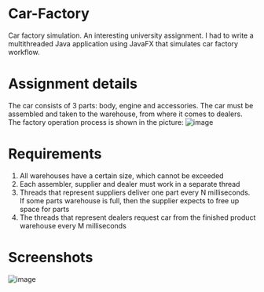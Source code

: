 # Car-Factory
Car factory simulation. An interesting university assignment.
I had to write a multithreaded Java application using JavaFX that simulates car factory workflow.

# Assignment details
The car consists of 3 parts: body, engine and accessories. The car must
be assembled and taken to the warehouse, from where it comes to dealers.
The factory operation process is shown in the picture:
![image](https://user-images.githubusercontent.com/45130182/219959069-e9455cd4-1ded-4f7f-9398-d78dab8ae94d.png)

# Requirements
1. All warehouses have a certain size, which cannot be exceeded
2. Each assembler, supplier and dealer must work in a separate thread
3. Threads that represent suppliers deliver one part
every N milliseconds. If some parts warehouse is full, then the supplier expects
to free up space for parts
4. The threads that represent dealers request car from the finished product warehouse every M milliseconds

# Screenshots
![image](https://user-images.githubusercontent.com/45130182/219958523-28170e2b-9ceb-4552-8e82-8352534ec2dc.png)
